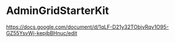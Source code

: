 # AdminGridStarterKit
https://docs.google.com/document/d/1qLF-D21y32TObjvRqv1O95-GZ55YsvWj-kepjbBHnuc/edit
